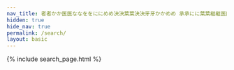 ```yaml
---
nav_title: 者者かか医医ななををににめめ決決葉葉決決牙牙かかめめ 承承にに葉葉継継医医」」
hidden: true
hide_nav: true
permalink: /search/
layout: basic
---
```



{% include search_page.html %}

